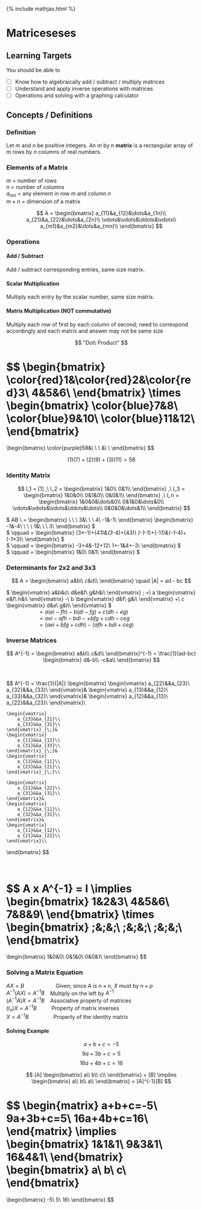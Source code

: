 {% include mathjax.html %}

# Matriceseses

## Learning Targets

You should be able to
- [ ] Know how to algebraically add / subtract / multiply matrices
- [ ] Understand and apply inverse operations with matrices
- [ ] Operations and solving with a graphing calculator

## Concepts / Definitions

### Definition

Let $m$ and $n$ be positive integers. An $m$ by $n$ **matrix** is a rectangular array of $m$ rows by $n$ columns of real numbers.

### Elements of a Matrix

$m$ = number of rows\
$n$ = number of columns\
$a_{mn}$ = any element in row $m$ and column $n$\
$m \times n$ = dimension of a matrix

$$
A =
\begin{bmatrix}
    a_{11}&a_{12}&\dots&a_{1n}\\
    a_{21}&a_{22}&\dots&a_{2n}\\
    \vdots&\vdots&\ddots&\vdots\\
    a_{m1}&a_{m2}&\dots&a_{mn}\\
\end{bmatrix}
$$

### Operations

#### Add / Subtract
Add / subtract corresponding entries, same size matrix.

#### Scalar Multiplication
Multiply each entry by the scalar number, same size matrix.

#### Matrix Multiplication (NOT commutative)
Multiply each row of first by each column of second; need to correspond accordingly and each matrix and answer may not be same size



$$
"Dot\ Product"
$$

$$
\begin{bmatrix}
    \color{red}1&\color{red}2&\color{red}3\\
    4&5&6\\
\end{bmatrix}
\times
\begin{bmatrix}
    \color{blue}7&8\\
    \color{blue}9&10\\
    \color{blue}11&12\\
\end{bmatrix}
=
\begin{bmatrix}
    \color{purple}58&\ \\
    \ &\ \\
\end{bmatrix}
$$

$$(1)(7) + (2)(9) + (3)(11) = 58$$

### Identity Matrix

$$
I_1 = [1] ,\ I_2 =
\begin{bmatrix}
    1&0\\
    0&1\\
\end{bmatrix}
,\ I_3 =
\begin{bmatrix}
    1&0&0\\
    0&1&0\\
    0&0&1\\
\end{bmatrix}
,\ I_n =
\begin{bmatrix}
    1&0&0&\dots&0\\
    0&1&0&\dots&0\\
    \vdots&\vdots&\vdots&\ddots&\dots\\
    0&0&0&\dots&1\\
\end{bmatrix}
$$

$
    AB \ =
    \begin{bmatrix}
        \ \ \ 3&\ \ \ 4\\
        -1&-1\\
    \end{bmatrix}
    \begin{bmatrix}
        -1&-4\\
        \ \ \ 1&\ \ \ 3\\
    \end{bmatrix}
$\
$
    \qquad =
    \begin{bmatrix}
        (3*-1)+(4*1)&(3*-4)+(4*3)\\
        (-1*-1)+(-1*1)&(-1*-4)+(-1*3)\\
    \end{bmatrix}
$\
$
    \qquad =
    \begin{bmatrix}
        -3+4&-12+12\\
        1+-1&4+-3\\
    \end{bmatrix}
$\
$
    \qquad =
    \begin{bmatrix}
        1&0\\
        0&1\\
    \end{bmatrix}
$

### Determinants for 2x2 and 3x3

$$
A =
\begin{bmatrix}
    a&b\\
    c&d\\
\end{bmatrix}
\quad |A| = ad - bc
$$

$
    \begin{vmatrix}
        a&b&c\\
        d&e&f\\
        g&h&i\\
    \end{vmatrix}
    \; =\ a
    \begin{vmatrix}
        e&f\\
        h&i\\
    \end{vmatrix}
    -\ b
    \begin{vmatrix}
        d&f\\
        g&i\\
    \end{vmatrix}
    +\ c
    \begin{vmatrix}
        d&e\\
        g&h\\
    \end{vmatrix}
$\
$\;\quad\qquad\qquad = a(ei-fh) - b(di-fg) + c(dh-eg)$\
$\;\quad\qquad\qquad = aei - afh - bdi - + bfg + cdh - ceg$\
$\;\quad\qquad\qquad = (aei + bfg + cdh) - (afh + bdi + ceg)$

### Inverse Matrices

$$
A^{-1} =
\begin{bmatrix}
    a&b\\
    c&d\\
\end{bmatrix}^{-1}
= \frac{1}{ad-bc}
\begin{bmatrix}
    d&-b\\
    -c&a\\
\end{bmatrix}
$$

$$\ $$

$$
A^{-1} = \frac{1}{|A|}
\begin{bmatrix}
    \begin{vmatrix}
        a_{22}&&a_{23}\\
        a_{32}&&a_{33}\\
    \end{vmatrix}&
    \begin{vmatrix}
        a_{13}&&a_{12}\\
        a_{33}&&a_{32}\\
    \end{vmatrix}&
    \begin{vmatrix}
        a_{12}&&a_{13}\\
        a_{22}&&a_{23}\\
    \end{vmatrix}\\

    \begin{vmatrix}
        a_{23}&&a_{21}\\
        a_{33}&&a_{31}\\
    \end{vmatrix}_{\;}&
    \begin{vmatrix}
        a_{11}&&a_{13}\\
        a_{31}&&a_{33}\\
    \end{vmatrix}_{\;}&
    \begin{vmatrix}
        a_{13}&&a_{11}\\
        a_{23}&&a_{21}\\
    \end{vmatrix}_{\;}\\

    \begin{vmatrix}
        a_{21}&&a_{22}\\
        a_{31}&&a_{31}\\
    \end{vmatrix}&
    \begin{vmatrix}
        a_{12}&&a_{11}\\
        a_{32}&&a_{31}\\
    \end{vmatrix}&
    \begin{vmatrix}
        a_{11}&&a_{12}\\
        a_{21}&&a_{22}\\
    \end{vmatrix}\\
\end{bmatrix}
$$

$$\ $$

$$
A x A^{-1} = I \implies
\begin{bmatrix}
    1&2&3\\
    4&5&6\\
    7&8&9\\
\end{bmatrix}
\times
\begin{bmatrix}
    \;&\;&\;\\
    \;&\;&\;\\
    \;&\;&\;\\
\end{bmatrix}
=
\begin{bmatrix}
    1&0&0\\
    0&1&0\\
    0&0&1\\
\end{bmatrix}
$$

### Solving a Matrix Equation

$AX = B \quad\qquad\qquad$ Given; since A is $n \times n$, $X$ must by $n \times p$\
$A^{-1}(AX) = A^{-1}B \:\;\;$ Multiply on the left by $A^{-1}$\
$(A^{-1}A)X = A^{-1}B \:\;\;$ Associative property of matrices\
$(I_n)X = A^{-1}B \:\qquad$ Property of matrix inverses\
$X = A^{-1}B \,\:\;\;\quad\qquad$ Property of the identity matrix

#### Solving Example

$$a + b + c = -5$$
$$9a + 3b + c = 5$$
$$16a + 4b + c = 16$$

$$
[A]
\begin{bmatrix}
    a\\
    b\\
    c\\
\end{bmatrix}
= [B] \implies
\begin{bmatrix}
    a\\
    b\\
    a\\
\end{bmatrix}
= [A]^{-1}[B]
$$

$$
\begin{matrix}
    a+b+c=-5\\
    9a+3b+c=5\\
    16a+4b+c=16\\
\end{matrix}
\implies
\begin{bmatrix}
    1&1&1\\
    9&3&1\\
    16&4&1\\
\end{bmatrix}
\begin{bmatrix}
    a\\
    b\\
    c\\
\end{bmatrix}
=
\begin{bmatrix}
    -5\\
    5\\
    16\\
\end{bmatrix}
$$
